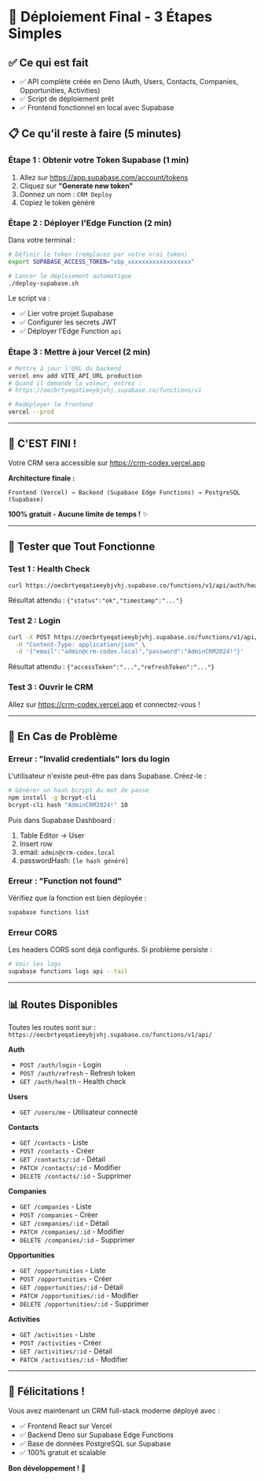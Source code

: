 # 🚀 Déploiement Final - 3 Étapes Simples

## ✅ Ce qui est fait

- ✅ API complète créée en Deno (Auth, Users, Contacts, Companies, Opportunities, Activities)
- ✅ Script de déploiement prêt
- ✅ Frontend fonctionnel en local avec Supabase

## 📋 Ce qu'il reste à faire (5 minutes)

### **Étape 1 : Obtenir votre Token Supabase** (1 min)

1. Allez sur https://app.supabase.com/account/tokens
2. Cliquez sur **"Generate new token"**
3. Donnez un nom : `CRM Deploy`
4. Copiez le token généré

### **Étape 2 : Déployer l'Edge Function** (2 min)

Dans votre terminal :

```bash
# Définir le token (remplacez par votre vrai token)
export SUPABASE_ACCESS_TOKEN="sbp_xxxxxxxxxxxxxxxxxx"

# Lancer le déploiement automatique
./deploy-supabase.sh
```

Le script va :
- ✅ Lier votre projet Supabase
- ✅ Configurer les secrets JWT
- ✅ Déployer l'Edge Function `api`

### **Étape 3 : Mettre à jour Vercel** (2 min)

```bash
# Mettre à jour l'URL du backend
vercel env add VITE_API_URL production
# Quand il demande la valeur, entrez :
# https://oecbrtyeqatieeybjvhj.supabase.co/functions/v1

# Redéployer le frontend
vercel --prod
```

---

## 🎉 C'EST FINI !

Votre CRM sera accessible sur https://crm-codex.vercel.app

**Architecture finale :**
```
Frontend (Vercel) → Backend (Supabase Edge Functions) → PostgreSQL (Supabase)
```

**100% gratuit - Aucune limite de temps !** ✨

---

## 🧪 Tester que Tout Fonctionne

### Test 1 : Health Check
```bash
curl https://oecbrtyeqatieeybjvhj.supabase.co/functions/v1/api/auth/health
```

Résultat attendu : `{"status":"ok","timestamp":"..."}`

### Test 2 : Login
```bash
curl -X POST https://oecbrtyeqatieeybjvhj.supabase.co/functions/v1/api/auth/login \
  -H "Content-Type: application/json" \
  -d '{"email":"admin@crm-codex.local","password":"AdminCRM2024!"}'
```

Résultat attendu : `{"accessToken":"...","refreshToken":"..."}`

### Test 3 : Ouvrir le CRM
Allez sur https://crm-codex.vercel.app et connectez-vous !

---

## 🐛 En Cas de Problème

### Erreur : "Invalid credentials" lors du login

L'utilisateur n'existe peut-être pas dans Supabase. Créez-le :

```bash
# Générer un hash bcrypt du mot de passe
npm install -g bcrypt-cli
bcrypt-cli hash "AdminCRM2024!" 10
```

Puis dans Supabase Dashboard :
1. Table Editor → User
2. Insert row
3. email: `admin@crm-codex.local`
4. passwordHash: `[le hash généré]`

### Erreur : "Function not found"

Vérifiez que la fonction est bien déployée :
```bash
supabase functions list
```

### Erreur CORS

Les headers CORS sont déjà configurés. Si problème persiste :
```bash
# Voir les logs
supabase functions logs api --tail
```

---

## 📊 Routes Disponibles

Toutes les routes sont sur : `https://oecbrtyeqatieeybjvhj.supabase.co/functions/v1/api/`

**Auth**
- `POST /auth/login` - Login
- `POST /auth/refresh` - Refresh token
- `GET /auth/health` - Health check

**Users**
- `GET /users/me` - Utilisateur connecté

**Contacts**
- `GET /contacts` - Liste
- `POST /contacts` - Créer
- `GET /contacts/:id` - Détail
- `PATCH /contacts/:id` - Modifier
- `DELETE /contacts/:id` - Supprimer

**Companies**
- `GET /companies` - Liste
- `POST /companies` - Créer
- `GET /companies/:id` - Détail
- `PATCH /companies/:id` - Modifier
- `DELETE /companies/:id` - Supprimer

**Opportunities**
- `GET /opportunities` - Liste
- `POST /opportunities` - Créer
- `GET /opportunities/:id` - Détail
- `PATCH /opportunities/:id` - Modifier
- `DELETE /opportunities/:id` - Supprimer

**Activities**
- `GET /activities` - Liste
- `POST /activities` - Créer
- `GET /activities/:id` - Détail
- `PATCH /activities/:id` - Modifier

---

## 🎯 Félicitations !

Vous avez maintenant un CRM full-stack moderne déployé avec :
- ✅ Frontend React sur Vercel
- ✅ Backend Deno sur Supabase Edge Functions
- ✅ Base de données PostgreSQL sur Supabase
- ✅ 100% gratuit et scalable

**Bon développement !** 🚀

